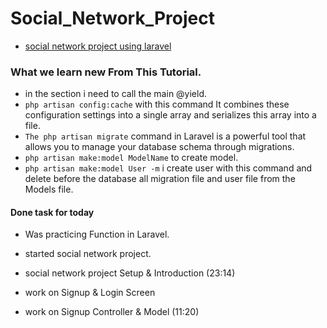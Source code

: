 # Social_Network_Project
- [social network project using laravel](https://youtube.com/playlist?list=PL55RiY5tL51oloSGk5XdO2MGjPqc0BxGV&si=7Mx2O-BohxcpODmY)


### What we learn new From This Tutorial.
- in the section i need to call the main @yield.
- `php artisan config:cache` with this command It combines these configuration settings into a single array and serializes this array into a file.
- `The php artisan migrate` command in Laravel is a powerful tool that allows you to manage your database schema through migrations.
- `php artisan make:model ModelName` to create model.
- `php artisan make:model User -m` i create user with this command and delete before the database all migration file and user file from the Models file.

#### Done task for today
- Was practicing Function in Laravel.
- started social network project.
- social network project Setup & Introduction (23:14)

- work on Signup & Login Screen
- work on Signup Controller & Model (11:20)
